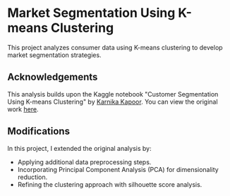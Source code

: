 # Market Segmentation Using K-means Clustering

This project analyzes consumer data using K-means clustering to develop market segmentation strategies.

## Acknowledgements
This analysis builds upon the Kaggle notebook "Customer Segmentation Using K-means Clustering" by [Karnika Kapoor](https://www.kaggle.com/karnikakapoor). You can view the original work [here](https://www.kaggle.com/code/karnikakapoor/customer-segmentation-clustering).

## Modifications
In this project, I extended the original analysis by:
- Applying additional data preprocessing steps.
- Incorporating Principal Component Analysis (PCA) for dimensionality reduction.
- Refining the clustering approach with silhouette score analysis.
